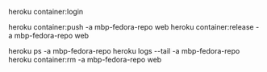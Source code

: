 heroku container:login

heroku container:push -a mbp-fedora-repo web
heroku container:release -a mbp-fedora-repo web

heroku ps -a mbp-fedora-repo
heroku logs --tail -a mbp-fedora-repo
heroku container:rm -a mbp-fedora-repo web
